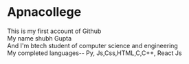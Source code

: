 # Apnacollege
This is my first account of Github
<br>
My name shubh Gupta
<br>
And I'm btech student of computer science and engineering
<br>
My completed languages-- Py, Js,Css,HTML,C,C++, React Js

